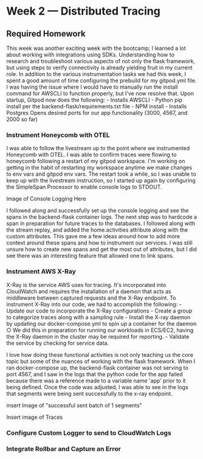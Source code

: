 # Week 2 — Distributed Tracing

## Required Homework

This week was another exciting week with the bootcamp; I learned a lot about working with integrations using SDKs. Understanding how to research and troubleshoot various aspects of not only the flask framework, but using steps to verify connectivity is already yielding fruit in my current role. In addition to the various instrumentation tasks we had this week, I spent a good amount of time configuring the prebuild for my gitpod.yml file. I was having the issue where I would have to manually run the install command for AWSCLI to function properly, but I've now resolve that. Upon startup, Gitpod now does the following:
	- Installs AWSCLI
	- Python pip install per the backend-flask/requirements.txt file
	- NPM install
	- Installs Postgres
Opens desired ports for our app functionality (3000, 4567, and 2000 so far)

### Instrument Honeycomb with OTEL

I was able to follow the livestream up to the point where we instrumented Honeycomb with OTEL. I was able to confirm traces were flowing to honeycomb following a restart of my gitpod workspace. I'm working on getting in the habit of restarting my workspace anytime we make changes to env vars and gitpod env vars. The restart took a while, so I was unable to keep up with the livestream instruction, so I started up again by configuring the SimpleSpan Processor to enable console logs to STDOUT. 

Image of Console Logging Here

I followed along and successfully set up the console logging and see the spans in the backend-flask container logs. The next step was to hardcode a span in preparation for future traces to the databases. I followed along with the stream replay, and added the home.activities attribute along with the custom attributes. This gave me a few ideas around how to add more context around these spans and how to instrument our services. I was still unsure how to create new spans and get the most out of attributes, but I did see there was an interesting feature that allowed one to link spans.

### Instrument AWS X-Ray

X-Ray is the service AWS uses for tracing. It's incorporated into CloudWatch and requires the installation of a daemon that acts as middleware between captured requests and the X-Ray endpoint. To instrument X-Ray into our code, we had to accomplish the following:
	- Update our code to incorporate the X-Ray configurations
	- Create a group to categorize traces along with a sampling rule
	- Install the X-ray daemon by updating our docker-compose.yml to spin up a container for the daemon
		○ We did this in preparation for running our workloads in ECS/EC2, having the X-Ray daemon in the cluster may be required for reporting.
	- Validate the service by checking for service data.

I love how doing these functional activities is not only teaching us the core topic but some of the nuances of working with the flask framework. When I ran docker-compose up, the backend-flask container was not serving to port 4567, and I saw in the logs that the python code for the app failed because there was a reference made to a variable name 'app' prior to it being defined. Once the code was adjusted, I was able to see in the logs that segments were being sent successfully to the x-ray endpoint. 

insert Image of "successful sent batch of 1 segments"

Insert image of Traces

### Configure Custom Logger to send to CloudWatch Logs



### Integrate Rollbar and Capture an Error